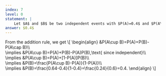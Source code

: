 ```yaml
---
index: 7
level: 0
statement: |
    Let $A$ and $B$ be two independent events with $P(A)=0.4$ and $P(A\cup B)=0.64$. What is $P(B)$?
answer: $0.4$
---
```

From the addition rule, we get
\\[
\begin{align}
&P(A\cup B)=P(A)+P(B)-P(A\cap B)\\\\\
\implies &P(A\cup B)=P(A)+P(B)-P(A)P(B),\text{ since independent}\\\\\
\implies &P(A\cup B)=P(A)+[1-P(A)]P(B)\\\\\
\implies &P(B)=\frac{P(A\cup B)-P(A)}{1-P(A)}\\\\\
\implies &P(B)=\frac{0.64-0.4}{1-0.4}=\frac{0.24}{0.6}=0.4.
\end{align}
\\]